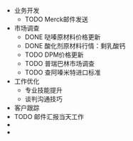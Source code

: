 - 业务开发
	- TODO Merck邮件发送
- 市场调查
	- DONE 哒嗪原材料价格更新
	- DONE 酸化剂原材料行情：剩乳酸钙
	- TODO DPM价格更新
	- TODO 普瑞巴林市场调查
	- TODO 查阿嗪米特进口标准
- 工作优化
	- 专业技能提升
	- 谈判沟通技巧
- 客户跟踪
- TODO 邮件汇报当天工作
-
-